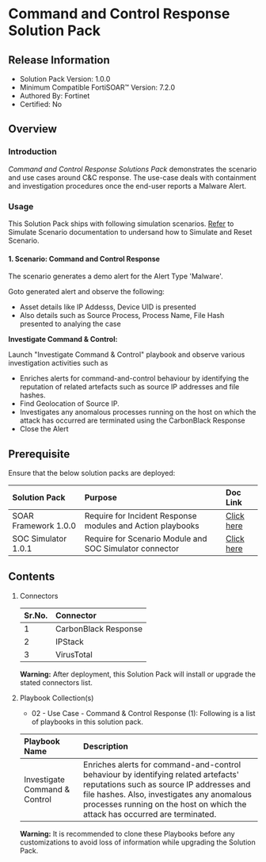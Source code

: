 # Command and Control Response Solution Pack

## Release Information

- Solution Pack Version: 1.0.0
- Minimum Compatible FortiSOAR™ Version: 7.2.0
- Authored By: Fortinet
- Certified: No

## Overview

### Introduction

*Command and Control Response Solutions Pack* demonstrates the scenario and use cases around C&C response. The use-case deals with containment and investigation procedures once the end-user reports a Malware Alert.

### Usage

This Solution Pack ships with following simulation scenarios. [Refer](https://github.com/fortinet-fortisoar/solution-pack-soc-simulator/blob/develop/docs/solution-pack-guide.md) to Simulate Scenario documentation to undersand how to Simulate and Reset Scenario.

#### 1. Scenario: Command and Control Response

The scenario generates a demo alert for the Alert Type 'Malware'.

Goto generated alert and observe the following:

- Asset details like IP Addesss, Device UID is presented
- Also details such as Source Process, Process Name, File Hash presented to analying the case

**Investigate Command & Control:**

Launch "Investigate Command & Control" playbook and observe various investigation activities such as

- Enriches alerts for command-and-control behaviour by identifying the reputation of related artefacts such as source IP addresses and file hashes.
- Find Geolocation of Source IP.
- Investigates any anomalous processes running on the host on which the attack has occurred are terminated using the CarbonBlack Response
- Close the Alert

## Prerequisite

Ensure that the below solution packs are deployed:

|**Solution Pack**|**Purpose**|**Doc Link**|
| :- | :- | :- |
|SOAR Framework 1.0.0|Require for Incident Response modules and Action playbooks|[Click here](https://github.com/fortinet-fortisoar/solution-pack-soar-framework/blob/develop/README.md)|
|SOC Simulator 1.0.1|Require for Scenario Module and SOC Simulator connector| [Click here](https://github.com/fortinet-fortisoar/solution-pack-soc-simulator/blob/develop/README.md)|

## Contents

1. Connectors

    |**Sr.No.**|**Connector**|
    | :- | :- |
    |1|CarbonBlack Response|
    |2|IPStack|
    |3|VirusTotal|

    **Warning:** After deployment, this Solution Pack will install or upgrade the stated connectors list.

2. Playbook Collection(s)

    - 02 - Use Case - Command & Control Response (1):
    Following is a list of playbooks in this solution pack.

    |**Playbook Name**|**Description**|
    | :- | :- |
    |Investigate Command & Control|Enriches alerts for command-and-control behaviour by identifying related artefacts' reputations such as source IP addresses and file hashes. Also, investigates any anomalous processes running on the host on which the attack has occurred are terminated.|

     **Warning:** It is recommended to clone these Playbooks before any customizations to avoid loss of information while upgrading the Solution Pack.
